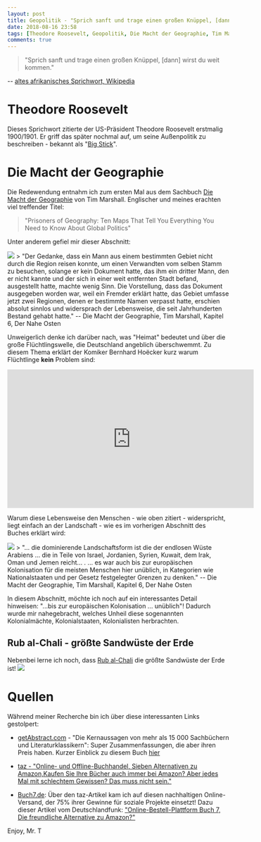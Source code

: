 ```yaml
---
layout: post
title: Geopolitik - "Sprich sanft und trage einen großen Knüppel, [dann] wirst du weit kommen."
date: 2018-08-16 23:58
tags: [Theodore Roosevelt, Geopolitik, Die Macht der Geographie, Tim Marshall, Big Stick]
comments: true
---
```

> "Sprich sanft und trage einen großen Knüppel, [dann] wirst du weit kommen."

-- [altes afrikanisches Sprichwort, Wikipedia](https://de.wikipedia.org/wiki/Theodore_Roosevelt#Außenpolitik)

# Theodore Roosevelt

Dieses Sprichwort zitierte der US-Präsident Theodore Roosevelt erstmalig 1900/1901. Er griff das später nochmal auf, um seine Außenpolitik zu beschreiben - bekannt als "[Big Stick](https://de.wikipedia.org/wiki/Big_Stick)".

# Die Macht der Geographie

Die Redewendung entnahm ich zum ersten Mal aus dem Sachbuch [Die Macht der Geographie](https://www.swr.de/swr2/wissen/impuls-sachbuchtipps-marshall-die-macht-der-geographie/-/id=661224/did=17537270/nid=661224/1lur4bg/index.html) von Tim Marshall. Englischer und meines erachten viel treffender Titel:

> "Prisoners of Geography: Ten Maps That Tell You Everything You Need to Know About Global Politics"

Unter anderem gefiel mir dieser Abschnitt:

<img src="{{site.baseurl}}/images/2018-08-16-die-macht-der-geographie.png" class="image left">
> "Der Gedanke, dass ein Mann aus einem bestimmten Gebiet nicht durch die Region reisen konnte, um einen Verwandten vom selben Stamm zu besuchen, solange er kein Dokument hatte, das ihm ein dritter Mann, den er nicht kannte und der sich in einer weit entfernten Stadt befand, ausgestellt hatte, machte wenig Sinn. Die Vorstellung, dass das Dokument ausgegeben worden war, weil ein Fremder erklärt hatte, das Gebiet umfasse jetzt zwei Regionen, denen er bestimmte Namen verpasst hatte, erschien absolut sinnlos und widersprach der Lebensweise, die seit Jahrhunderten Bestand gehabt hatte."
-- Die Macht der Geographie, Tim Marshall, Kapitel 6, Der Nahe Osten

Unweigerlich denke ich darüber nach, was "Heimat" bedeutet und über die große Flüchtlingswelle, die Deutschland angeblich überschwemmt. Zu diesem Thema erklärt der Komiker Bernhard Hoëcker kurz warum Flüchtlinge **kein** Problem sind:

<iframe width="560" height="315" src="https://www.youtube.com/embed/uyiXR_vIIGo" frameborder="0" allow="autoplay; encrypted-media" allowfullscreen></iframe>

Warum diese Lebensweise den Menschen - wie oben zitiert - widerspricht, liegt einfach an der Landschaft - wie es im vorherigen Abschnitt des Buches erklärt wird:

<img src="{{site.baseurl}}/images/2018-08-16-Empty_quarter_german.png" class="image right">
> "... die dominierende Landschaftsform ist die der endlosen Wüste Arabiens ... die in Teile von Israel, Jordanien, Syrien, Kuwait, dem Irak, Oman und Jemen reicht... . ... es war auch bis zur europäischen Kolonisation für die meisten Menschen hier unüblich, in Kategorien wie Nationalstaaten und per Gesetz festgelegter Grenzen zu denken."
-- Die Macht der Geographie, Tim Marshall, Kapitel 6, Der Nahe Osten

In diesem Abschnitt, möchte ich noch auf ein interessantes Detail hinweisen: "...bis zur europäischen Kolonisation ... unüblich"! Dadurch wurde mir nahegebracht, welches Unheil diese sogenannten Kolonialmächte, Kolonialstaaten, Kolonialisten herbrachten.

## Rub al-Chali - größte Sandwüste der Erde
Nebenbei lerne ich noch, dass [Rub al-Chali](https://de.wikipedia.org/wiki/Rub_al-Chali) die größte Sandwüste der Erde ist!
<img src="{{site.baseurl}}/images/2018-08-16-Empty_quarter_Arabia.png" class="fit image">


# Quellen
Während meiner Recherche bin ich über diese interessanten Links gestolpert:

- [getAbstract.com](https://www.getabstract.com/de/) - "Die Kernaussagen von mehr als 15 000 Sachbüchern und Literaturklassikern": Super Zusammenfassungen, die aber ihren Preis haben. Kurzer Einblick zu diesem Buch [hier](https://www.getabstract.com/de/zusammenfassung/wirtschaft-und-politik/die-macht-der-geographie/31132)

-  [taz - "Online- und Offline-Buchhandel, Sieben Alternativen zu Amazon,Kaufen Sie Ihre Bücher auch immer bei Amazon? Aber jedes Mal mit schlechtem Gewissen? Das muss nicht sein."](http://www.taz.de/!5025935/)

- [Buch7.de](https://www.buch7.de): Über den taz-Artikel kam ich auf diesen nachhaltigen Online-Versand, der 75% ihrer Gewinne für soziale Projekte einsetzt! Dazu dieser Artikel vom Deutschlandfunk: ["Online-Bestell-Plattform Buch 7, Die freundliche Alternative zu Amazon?"](https://www.deutschlandfunkkultur.de/online-bestell-plattform-buch-7-die-freundliche-alternative.1270.de.html?dram:article_id=373906)

Enjoy, Mr. T